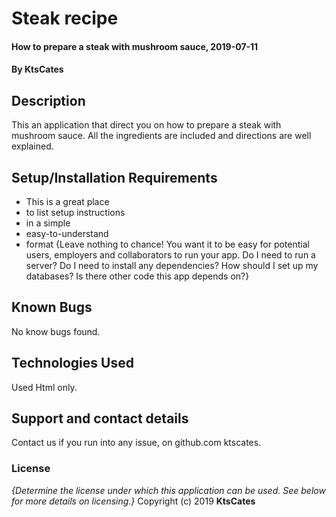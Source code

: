 # Steak recipe
#### How to prepare a steak with mushroom sauce, 2019-07-11
#### By **KtsCates**
## Description
This an application that direct you on how to prepare a steak with mushroom sauce. All the ingredients are included and directions are well explained.
## Setup/Installation Requirements
* This is a great place
* to list setup instructions
* in a simple
* easy-to-understand
* format
{Leave nothing to chance! You want it to be easy for potential users, employers and collaborators to run your app. Do I need to run a server? Do I need to install any dependencies? How should I set up my databases? Is there other code this app depends on?}
## Known Bugs
No know bugs found.
## Technologies Used
Used Html only.
## Support and contact details
Contact us if you run into any issue, on github.com ktscates.
### License
*{Determine the license under which this application can be used.  See below for more details on licensing.}*
Copyright (c) 2019 **KtsCates**